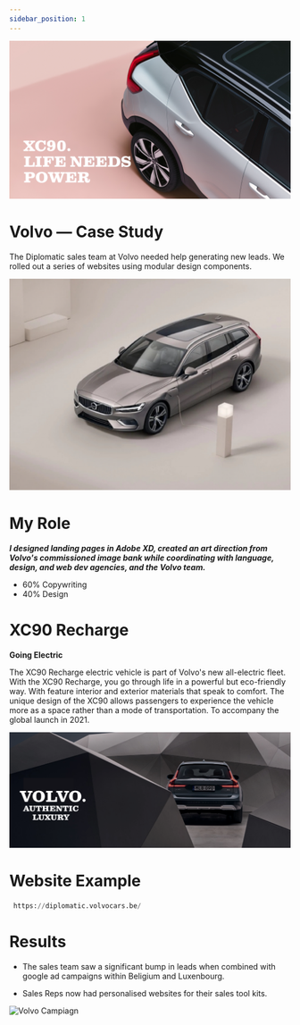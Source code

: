 ```yaml
---
sidebar_position: 1
---
```


![Volvo Tagline](../static/img/Volvo.png)

# Volvo — Case Study

The Diplomatic sales team at Volvo needed help generating new leads. We rolled out a series of websites using modular design components.  


![Volvo Prop](../static/img/Volvo1.png)

# My Role 

  ***I designed landing pages in Adobe XD, created an art direction from Volvo's commissioned image bank while coordinating with language, design, and web dev agencies, and the Volvo team.***

 - 60% Copywriting
 - 40% Design

# XC90 Recharge

**Going Electric**

The XC90 Recharge electric vehicle is part of Volvo's new all-electric fleet. With the XC90 Recharge, you go through life in a powerful but eco-friendly way. With feature interior and exterior materials that speak to comfort. The unique design of the XC90 allows passengers to experience the vehicle more as a space rather than a mode of transportation. To accompany the global launch in 2021. 

![Authentic luxury](../static/img/Volvo2.png)
# Website Example

```python
 https://diplomatic.volvocars.be/
````

# Results

- The sales team saw a significant bump in leads when combined with google ad campaigns within Beligium and Luxenbourg. 

- Sales Reps now had personalised websites for their sales tool kits. 

![Volvo Campiagn](../static/img/Volvo3.png)
